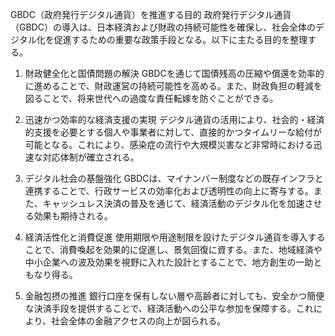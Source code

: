
GBDC（政府発行デジタル通貨）を推進する目的
政府発行デジタル通貨（GBDC）の導入は、日本経済および財政の持続可能性を確保し、社会全体のデジタル化を促進するための重要な政策手段となる。以下に主たる目的を整理する。

1. 財政健全化と国債問題の解決
GBDCを通じて国債残高の圧縮や償還を効率的に進めることで、財政運営の持続可能性を高める。また、財政負担の軽減を図ることで、将来世代への過度な責任転嫁を防ぐことができる。

2. 迅速かつ効率的な経済支援の実現
デジタル通貨の活用により、社会的・経済的支援を必要とする個人や事業者に対して、直接的かつタイムリーな給付が可能となる。これにより、感染症の流行や大規模災害など非常時における迅速な対応体制が確立される。

3. デジタル社会の基盤強化
GBDCは、マイナンバー制度などの既存インフラと連携することで、行政サービスの効率化および透明性の向上に寄与する。また、キャッシュレス決済の普及を通じて、経済活動のデジタル化を加速させる効果も期待される。

4. 経済活性化と消費促進
使用期限や用途制限を設けたデジタル通貨を導入することで、消費喚起を効果的に促進し、景気回復に資する。また、地域経済や中小企業への波及効果を視野に入れた設計とすることで、地方創生の一助ともなり得る。

5. 金融包摂の推進
銀行口座を保有しない層や高齢者に対しても、安全かつ簡便な決済手段を提供することで、経済活動への公平な参加を保障する。これにより、社会全体の金融アクセスの向上が図られる。